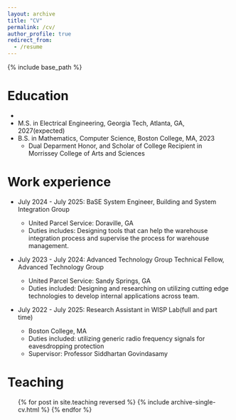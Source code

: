 ```yaml
---
layout: archive
title: "CV"
permalink: /cv/
author_profile: true
redirect_from:
  - /resume
---
```


{% include base_path %}

Education
======
* 
* M.S. in Electrical Engineering, Georgia Tech, Atlanta, GA, 2027(expected)
* B.S. in Mathematics, Computer Science, Boston College, MA, 2023
  * Dual Deparment Honor, and Scholar of College Recipient in Morrissey College of Arts and Sciences

Work experience
======
* July 2024 - July 2025: BaSE System Engineer, Building and System Integration Group
  * United Parcel Service: Doraville, GA
  * Duties includes: Designing tools that can help the warehouse integration process and supervise the process for warehouse management.
  

* July 2023 - July 2024: Advanced Technology Group Technical Fellow, Advanced Technology Group
  * United Parcel Service: Sandy Springs, GA
  * Duties included: Designing and researching on utilizing cutting edge technologies to develop internal applications across team.
  

* July 2022 - July 2025: Research Assistant in WISP Lab(full and part time)
  * Boston College, MA
  * Duties included: utilizing generic radio frequency signals for eavesdropping protection
  * Supervisor: Professor Siddhartan Govindasamy


Teaching
======
  <ul>{% for post in site.teaching reversed %}
    {% include archive-single-cv.html %}
  {% endfor %}</ul>
  
<!-- Service and leadership
======
* Currently signed in to 43 different slack teams -->
